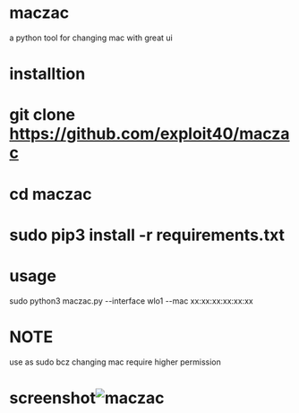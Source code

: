 # maczac
a python tool for changing mac with great ui


# installtion
# git clone https://github.com/exploit40/maczac
# cd maczac
# sudo pip3 install -r requirements.txt

# usage
sudo python3 maczac.py --interface wlo1 --mac xx:xx:xx:xx:xx:xx

# NOTE
use as sudo bcz changing mac require higher permission

# screenshot![maczac](https://user-images.githubusercontent.com/95082820/185676728-ac13d790-0016-4e04-8d78-4007175147a6.png)


